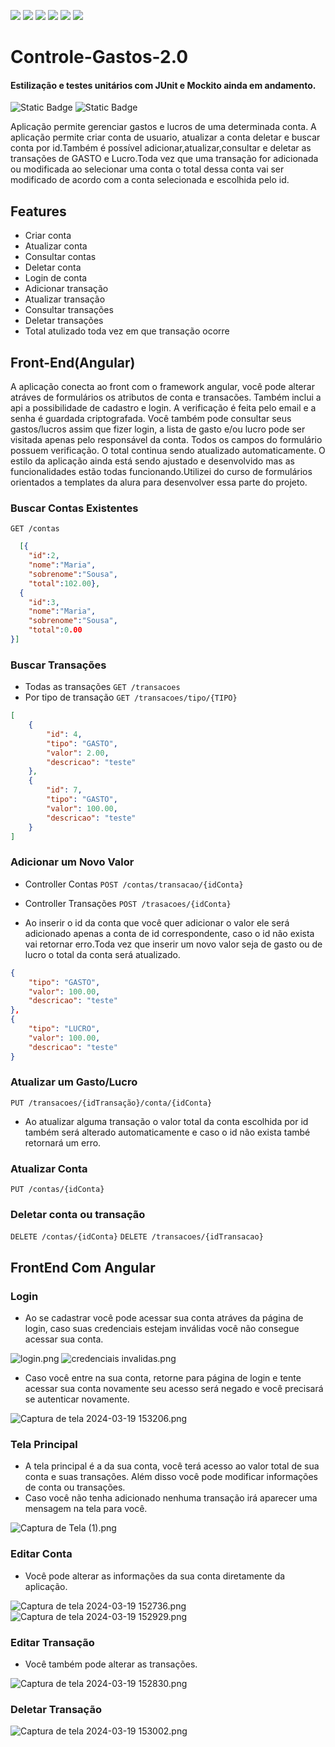 <p>
  <img src="https://img.shields.io/badge/spring-%236DB33F.svg?style=for-the-badge&logo=spring&logoColor=white"/>
  <img src="https://img.shields.io/badge/java-%23ED8B00.svg?style=for-the-badge&logo=openjdk&logoColor=white"/>
  <img src="https://img.shields.io/badge/Postman-FF6C37?style=for-the-badge&logo=postman&logoColor=white"/>
  <img src="https://img.shields.io/badge/mysql-%2300f.svg?style=for-the-badge&logo=mysql&logoColor=white"/>
  <img src="https://img.shields.io/badge/angular-%23DD0031.svg?style=for-the-badge&logo=angular&logoColor=white"/>
  <img src="https://img.shields.io/badge/typescript-%23007ACC.svg?style=for-the-badge&logo=typescript&logoColor=white"/>
</p>

# Controle-Gastos-2.0
#### Estilização e testes unitários com JUnit e Mockito ainda em andamento.
<img alt="Static Badge" src="https://img.shields.io/badge/Springboot-BackEnd Finalizado-darkgreen">
<img alt="Static Badge" src="https://img.shields.io/badge/Angular-FrontEnd Finalizado-darkgreen">

Aplicação permite gerenciar gastos e lucros de uma determinada conta. A aplicação permite criar conta de usuario, atualizar a conta deletar e buscar conta por id.Também é possível adicionar,atualizar,consultar e deletar as transações de GASTO e Lucro.Toda vez que uma transação for adicionada ou modificada ao selecionar uma conta o total dessa conta vai ser modificado de acordo com a conta selecionada e escolhida pelo id.

## Features
- Criar conta
- Atualizar conta
- Consultar contas
- Deletar conta
- Login de conta
- Adicionar transação
- Atualizar transação
- Consultar transações
- Deletar transações
- Total atulizado toda vez em que transação ocorre

## Front-End(Angular)
A aplicação conecta ao front com o framework angular, você pode alterar atráves de formulários
os atributos de conta e transacões. Também inclui a api a possibilidade de cadastro e login. A verificação é 
feita pelo email e a senha é guardada criptografada. Você também pode consultar seus gastos/lucros assim que fizer login,
a lista de gasto e/ou lucro pode ser visitada apenas pelo responsável da conta. Todos os campos do formulário possuem verificação. O total continua sendo atualizado automaticamente.
O estilo da aplicação ainda está sendo ajustado e desenvolvido mas as funcionalidades estão todas funcionando.Utilizei do curso de formulários
orientados a templates da alura para desenvolver essa parte do projeto.
  
### Buscar Contas Existentes
``GET /contas``

```json 
  [{
    "id":2,
    "nome":"Maria",
    "sobrenome":"Sousa",
    "total":102.00},
  {
    "id":3,
    "nome":"Maria",
    "sobrenome":"Sousa",
    "total":0.00
}] 
```

### Buscar Transações
- Todas as transações ``GET /transacoes``
- Por tipo de transação ``GET /transacoes/tipo/{TIPO}``
```JSON 
[
    {
        "id": 4,
        "tipo": "GASTO",
        "valor": 2.00,
        "descricao": "teste"
    },
    {
        "id": 7,
        "tipo": "GASTO",
        "valor": 100.00,
        "descricao": "teste"
    }
]
```
### Adicionar um Novo Valor

- Controller Contas
``POST /contas/transacao/{idConta}``
- Controller Transações
``POST /trasacoes/{idConta}``

- Ao inserir o id da conta que você quer adicionar o valor ele será adicionado apenas a conta de id correspondente, caso o id não exista vai retornar erro.Toda vez que inserir um novo valor seja de gasto ou de lucro o total da conta será atualizado. 

```json 
{
    "tipo": "GASTO",
    "valor": 100.00,
    "descricao": "teste"
},
{
    "tipo": "LUCRO",
    "valor": 100.00,
    "descricao": "teste"
}
```

### Atualizar um Gasto/Lucro
``PUT /transacoes/{idTransação}/conta/{idConta}``

- Ao atualizar alguma transação o valor total da conta escolhida por id também será alterado automaticamente e caso o id não exista també retornará um erro.

### Atualizar Conta
``PUT /contas/{idConta}``

### Deletar conta ou transação
``DELETE /contas/{idConta}``
``DELETE /transacoes/{idTransacao}``

## FrontEnd Com Angular

### Login 
- Ao se cadastrar você pode acessar sua conta atráves da página de login, caso suas credenciais estejam inválidas você não consegue acessar sua conta.

![login.png](..%2F..%2F..%2FPictures%2FScreenshots%2Flogin.png)
![credenciais invalidas.png](..%2F..%2F..%2FPictures%2FScreenshots%2Fcredenciais%20invalidas.png)

- Caso você entre na sua conta, retorne para página de login e tente acessar sua conta novamente seu acesso será negado e você precisará se autenticar novamente.

![Captura de tela 2024-03-19 153206.png](..%2F..%2F..%2FPictures%2FScreenshots%2FCaptura%20de%20tela%202024-03-19%20153206.png)

### Tela Principal
- A tela principal é a da sua conta, você terá acesso ao valor total de sua conta e suas transações. Além disso você pode modificar informações de conta ou transações.
- Caso você não tenha adicionado nenhuma transação irá aparecer uma mensagem na tela para você.

![Captura de Tela (1).png](..%2F..%2F..%2FPictures%2FScreenshots%2FCaptura%20de%20Tela%20%281%29.png)

### Editar Conta
- Você pode alterar as informações da sua conta diretamente da aplicação.

![Captura de tela 2024-03-19 152736.png](..%2F..%2F..%2FPictures%2FScreenshots%2FCaptura%20de%20tela%202024-03-19%20152736.png)
![Captura de tela 2024-03-19 152929.png](..%2F..%2F..%2FPictures%2FScreenshots%2FCaptura%20de%20tela%202024-03-19%20152929.png)

### Editar Transação
- Você também pode alterar as transações.

![Captura de tela 2024-03-19 152830.png](..%2F..%2F..%2FPictures%2FScreenshots%2FCaptura%20de%20tela%202024-03-19%20152830.png)
### Deletar Transação 

![Captura de tela 2024-03-19 153002.png](..%2F..%2F..%2FPictures%2FScreenshots%2FCaptura%20de%20tela%202024-03-19%20153002.png)